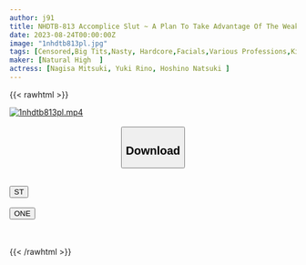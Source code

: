 ```yaml
---
author: j91
title: NHDTB-813 Accomplice Slut ~ A Plan To Take Advantage Of The Weaknesses Of A Big-breasted Waitress And Co-operate With Her Co-workers At Work ~
date: 2023-08-24T00:00:00Z
image: "1nhdtb813pl.jpg"
tags: [Censored,Big Tits,Nasty, Hardcore,Facials,Various Professions,Kimono, Mourning	 ]
maker: [Natural High  ]
actress: [Nagisa Mitsuki, Yuki Rino, Hoshino Natsuki ]
---
```



{{< rawhtml >}}

<div class="video" data-videoid="3wGj24q7BqhdJl8">
    <a href="javascript:;">
        <img src="https://my.j91.asia/posts/1nhdtb813pl/1nhdtb813pl.jpg" width="WIDTH" height="HEIGHT" alt="1nhdtb813pl.mp4" loading="lazy">
    </a>
</div>

<script type="text/javascript" src="https://j91.asia/asset/on-demand-st.js"></script>

<br>
  <link rel="stylesheet" href="https://j91.asia/asset/bs5.css">
  
  <center>
  <button class="btn btn-primary" type="button" data-bs-toggle="collapse" data-bs-target=".multi-collapse" aria-expanded="false" aria-controls="multiCollapseExample1 multiCollapseExample2"><h2>Download</h2></button></center>
</p>
<div class="row">
  <div class="col">
    <div class="collapse multi-collapse" id="multiCollapseExample1">
      <div class="card card-body">
	      	      <br>
<div class="buttons">  
<a href="https://streamtape.to/v/3wGj24q7BqhdJl8"><button class="btn-hover color-3"><i class="fa fa-download"></i> ST</button></a></div>
    </div>
  </div>
</div>
  <div class="col">
    <div class="collapse multi-collapse" id="multiCollapseExample2">
      <div class="card card-body">
	      <br>
<div class="buttons">
    <a href="https://oneupload.to/pra2q6cedmhd"><button class="btn-hover color-9"><i class="fa fa-download"></i> ONE</button></a></div>
<br><br>
      </div>
    </div>
  </div>
</div>

{{< /rawhtml >}}
